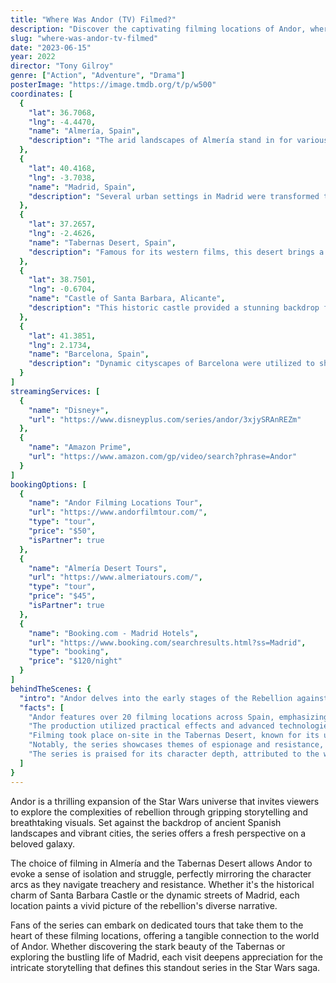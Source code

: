 ```yaml
---
title: "Where Was Andor (TV) Filmed?"
description: "Discover the captivating filming locations of Andor, where the rich tapestry of Star Wars narratives unfolds against stunning backdrops."
slug: "where-was-andor-tv-filmed"
date: "2023-06-15"
year: 2022
director: "Tony Gilroy"
genre: ["Action", "Adventure", "Drama"]
posterImage: "https://image.tmdb.org/t/p/w500"
coordinates: [
  { 
    "lat": 36.7068, 
    "lng": -4.4470, 
    "name": "Almería, Spain", 
    "description": "The arid landscapes of Almería stand in for various remote planets in the Star Wars universe."
  },
  { 
    "lat": 40.4168, 
    "lng": -3.7038, 
    "name": "Madrid, Spain", 
    "description": "Several urban settings in Madrid were transformed to depict the bustling life of the Galactic Empire."
  },
  { 
    "lat": 37.2657, 
    "lng": -2.4626, 
    "name": "Tabernas Desert, Spain", 
    "description": "Famous for its western films, this desert brings a sense of desolation to key sequences in Andor."
  },
  { 
    "lat": 38.7501, 
    "lng": -0.6704, 
    "name": "Castle of Santa Barbara, Alicante", 
    "description": "This historic castle provided a stunning backdrop for scenes involving intrigue and strategy."
  },
  { 
    "lat": 41.3851, 
    "lng": 2.1734, 
    "name": "Barcelona, Spain", 
    "description": "Dynamic cityscapes of Barcelona were utilized to showcase the pulse of different galactic factions."
  }
]
streamingServices: [
  {
    "name": "Disney+",
    "url": "https://www.disneyplus.com/series/andor/3xjySRAnREZm"
  },
  {
    "name": "Amazon Prime",
    "url": "https://www.amazon.com/gp/video/search?phrase=Andor"
  }
]
bookingOptions: [
  {
    "name": "Andor Filming Locations Tour",
    "url": "https://www.andorfilmtour.com/",
    "type": "tour",
    "price": "$50",
    "isPartner": true
  },
  {
    "name": "Almería Desert Tours",
    "url": "https://www.almeriatours.com/",
    "type": "tour",
    "price": "$45",
    "isPartner": true
  },
  {
    "name": "Booking.com - Madrid Hotels",
    "url": "https://www.booking.com/searchresults.html?ss=Madrid",
    "type": "booking",
    "price": "$120/night"
  }
]
behindTheScenes: {
  "intro": "Andor delves into the early stages of the Rebellion against the Empire, bringing gritty realism to the famed Star Wars saga. Filmed across diverse locations, this series brings depth and authenticity to a galaxy far, far away, effectively showcasing the nuances of a life spent in rebellion.",
  "facts": [
    "Andor features over 20 filming locations across Spain, emphasizing both iconic and subtle settings important to the narrative.",
    "The production utilized practical effects and advanced technologies to create immersive environments that resonate with fans.",
    "Filming took place on-site in the Tabernas Desert, known for its unique geography that resembles alien landscapes.",
    "Notably, the series showcases themes of espionage and resistance, reflecting contemporary societal issues through its cinematography and storyline.",
    "The series is praised for its character depth, attributed to the well-crafted scripts by Tony Gilroy and the dedicated performances of the cast."
  ]
}
---
```


<AndorGuide />

Andor is a thrilling expansion of the Star Wars universe that invites viewers to explore the complexities of rebellion through gripping storytelling and breathtaking visuals. Set against the backdrop of ancient Spanish landscapes and vibrant cities, the series offers a fresh perspective on a beloved galaxy.

The choice of filming in Almería and the Tabernas Desert allows Andor to evoke a sense of isolation and struggle, perfectly mirroring the character arcs as they navigate treachery and resistance. Whether it's the historical charm of Santa Barbara Castle or the dynamic streets of Madrid, each location paints a vivid picture of the rebellion's diverse narrative.

Fans of the series can embark on dedicated tours that take them to the heart of these filming locations, offering a tangible connection to the world of Andor. Whether discovering the stark beauty of the Tabernas or exploring the bustling life of Madrid, each visit deepens appreciation for the intricate storytelling that defines this standout series in the Star Wars saga.